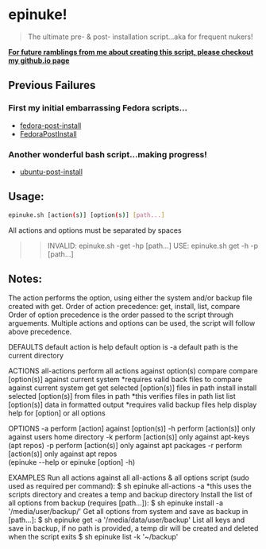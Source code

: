 # epinuke!

> The ultimate pre- & post- installation script...aka for frequent nukers!

**[For future ramblings from me about creating this script, please checkout my github.io page](https://davidprush.com)**

## Previous Failures

### First my initial embarrassing Fedora scripts...

* [fedora-post-install](https://github.com/davidprush/fedora-post-install)
* [FedoraPostInstall](https://github.com/davidprush/FedoraPostInstall)

### Another wonderful bash script...making progress!

* [ubuntu-post-install](https://github.com/davidprush/ubuntu-post-install)


## Usage: 
```bash
epinuke.sh [action(s)] [option(s)] [path...]
```
All actions and options must be separated by spaces
>> INVALID: epinuke.sh -get -hp [path...]
>> USE: epinuke.sh get -h -p [path...]

## Notes:
The action performs the option, using either the system and/or backup file created with get.
Order of action precedence: get, install, list, compare
Order of option precedence is the order passed to the script through arguements.
Multiple actions and options can be used, the script will follow above precedence.

DEFAULTS
	default action is help
	default option is -a
	default path is the current directory

ACTIONS
	all-actions 		perform all actions against option(s)
	compare 			compare [option(s)] against current system
						*requires valid back files to compare against current system
	get 				get selected [option(s)] files in path
	install 			install selected [option(s)] from files in path
						*this verifies files in path
	list 				list [option(s)] data in formatted output
						*requires valid backup files
	help 				display help for [option] or all options 

OPTIONS
	-a					perform [action] against [option(s)]
	-h					perform [action(s)] only against users home directory
	-k 					perform [action(s)] only against apt-keys (apt repos)
	-p					perform [action(s)] only against apt packages
	-r					perform [action(s)] only against apt repos								
						(epinuke --help or epinuke [option] -h)

EXAMPLES
    Run all actions against all all-actions & all options script (sudo used as required per command):
        $ sh epinuke all-actions -a
        *this uses the scripts directory and creates a temp and backup directory
    Install the list of all options from backup (requires [path...]):
        $ sh epinuke install -a '/media/user/backup/'
    Get all options from system and save as backup in [path...]:
    	$ sh epinuke get -a '/media/data/user/backup'
    List all keys and save in backup, if no path is provided, 
    	a temp dir will be created and deleted when the script exits
    	$ sh epinuke list -k '~/backup'			
